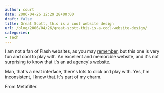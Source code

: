```yaml
---
author: court
date: 2006-04-26 12:29:28+00:00
draft: false
title: Great Scott, this is a cool website design
url: /blog/2006/04/26/great-scott-this-is-a-cool-website-design/
categories:
- Tech
---
```


I am not a fan of Flash websites, as you may [remember](http://www.vallentyne.com/blog/archives/2006/01/wilson_dont_loo.html), but this one is very fun and cool to play with.  An excellent and memorable website, and it's not surprising to know that it's an [ad agency's website](http://www.leoburnett.com/).

Man, that's a neat interface, there's lots to click and play with.  Yes, I'm inconsistent, I know that.  It's part of my charm.

From Metafilter.
